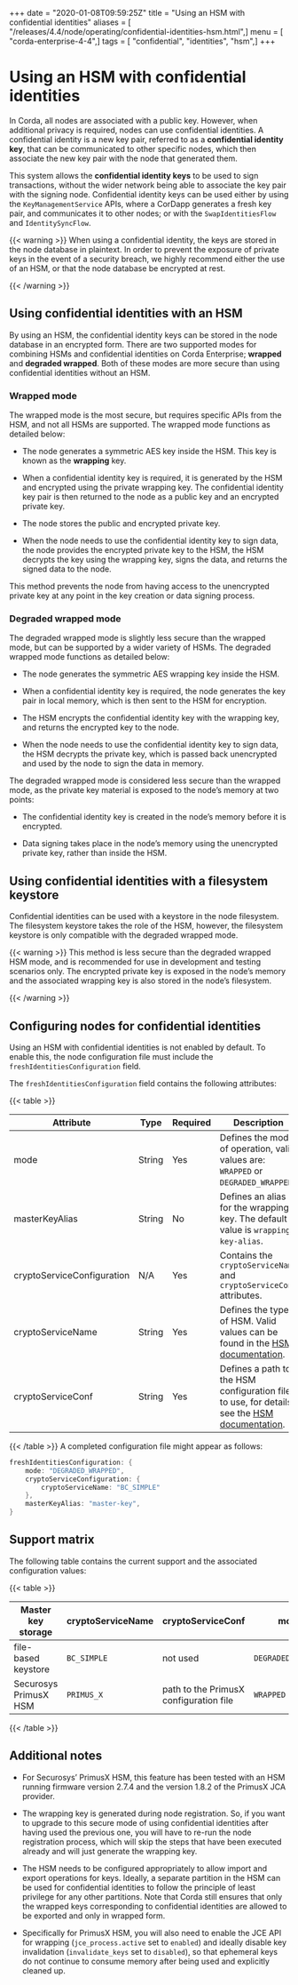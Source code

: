 +++
date = "2020-01-08T09:59:25Z"
title = "Using an HSM with confidential identities"
aliases = [ "/releases/4.4/node/operating/confidential-identities-hsm.html",]
menu = [ "corda-enterprise-4-4",]
tags = [ "confidential", "identities", "hsm",]
+++


# Using an HSM with confidential identities

In Corda, all nodes are associated with a public key. However, when additional privacy is required, nodes can use confidential identities. A confidential identity is a new key pair, referred to as a **confidential identity key**, that can be communicated to other specific nodes, which then associate the new key pair with the node that generated them.

This system allows the **confidential identity keys** to be used to sign transactions, without the wider network being able to associate the key pair with the signing node. Confidential identity keys can be used either by using the `KeyManagementService` APIs, where a CorDapp generates a fresh key pair, and communicates it to other nodes; or with the `SwapIdentitiesFlow` and `IdentitySyncFlow`.


{{< warning >}}
When using a confidential identity, the keys are stored in the node database in plaintext. In order to prevent the exposure of private keys in the event of a security breach, we highly recommend either the use of an HSM, or that the node database be encrypted at rest.

{{< /warning >}}


## Using confidential identities with an HSM

By using an HSM, the confidential identity keys can be stored in the node database in an encrypted form. There are two supported modes for combining HSMs and confidential identities on Corda Enterprise; **wrapped** and **degraded wrapped**. Both of these modes are more secure than using confidential identities without an HSM.


### Wrapped mode

The wrapped mode is the most secure, but requires specific APIs from the HSM, and not all HSMs are supported. The wrapped mode functions as detailed below:


* The node generates a symmetric AES key inside the HSM. This key is known as the **wrapping** key.


* When a confidential identity key is required, it is generated by the HSM and encrypted using the private wrapping key. The confidential identity key pair is then returned to the node as a public key and an encrypted private key.


* The node stores the public and encrypted private key.


* When the node needs to use the confidential identity key to sign data, the node provides the encrypted private key to the HSM, the HSM decrypts the key using the wrapping key, signs the data, and returns the signed data to the node.


This method prevents the node from having access to the unencrypted private key at any point in the key creation or data signing process.


### Degraded wrapped mode

The degraded wrapped mode is slightly less secure than the wrapped mode, but can be supported by a wider variety of HSMs. The degraded wrapped mode functions as detailed below:


* The node generates the symmetric AES wrapping key inside the HSM.


* When a confidential identity key is required, the node generates the key pair in local memory, which is then sent to the HSM for encryption.


* The HSM encrypts the confidential identity key with the wrapping key, and returns the encrypted key to the node.


* When the node needs to use the confidential identity key to sign data, the HSM decrypts the private key, which is passed back unencrypted and used by the node to sign the data in memory.


The degraded wrapped mode is considered less secure than the wrapped mode, as the private key material is exposed to the node’s memory at two points:


* The confidential identity key is created in the node’s memory before it is encrypted.


* Data signing takes place in the node’s memory using the unencrypted private key, rather than inside the HSM.



## Using confidential identities with a filesystem keystore

Confidential identities can be used with a keystore in the node filesystem. The filesystem keystore takes the role of the HSM, however, the filesystem keystore is only compatible with the degraded wrapped mode.


{{< warning >}}
This method is less secure than the degraded wrapped HSM mode, and is recommended for use in development and testing scenarios only. The encrypted private key is exposed in the node’s memory and the associated wrapping key is also stored in the node’s filesystem.

{{< /warning >}}


## Configuring nodes for confidential identities

Using an HSM with confidential identities is not enabled by default. To enable this, the node configuration file must include the `freshIdentitiesConfiguration` field.

The `freshIdentitiesConfiguration` field contains the following attributes:


{{< table >}}

|Attribute|Type|Required|Description|
|-------------------------|-------------------------|-------------------------|-------------------------|
|mode|String|Yes|Defines the mode of operation, valid values are: `WRAPPED` or `DEGRADED_WRAPPED`.|
|masterKeyAlias|String|No|Defines an alias for the wrapping key. The default value is `wrapping-key-alias`.|
|cryptoServiceConfiguration|N/A|Yes|Contains the `cryptoServiceName` and `cryptoServiceConf` attributes.|
|cryptoServiceName|String|Yes|Defines the type of HSM. Valid values can be found in the [HSM documentation](./cryptoservice-configuration.html).|
|cryptoServiceConf|String|Yes|Defines a path to the HSM configuration file to use, for details, see the [HSM documentation](./cryptoservice-configuration.html).|

{{< /table >}}
A completed configuration file might appear as follows:

```kotlin
freshIdentitiesConfiguration: {
    mode: "DEGRADED_WRAPPED",
    cryptoServiceConfiguration: {
        cryptoServiceName: "BC_SIMPLE"
    },
    masterKeyAlias: "master-key",
}
```

## Support matrix

The following table contains the current support and the associated configuration values:


{{< table >}}

|Master key storage|cryptoServiceName|cryptoServiceConf|mode|
|-------------------------|-------------------------|-------------------------|-------------------------|
|file-based keystore|`BC_SIMPLE`|not used|`DEGRADED_WRAPPED`|
|Securosys PrimusX HSM|`PRIMUS_X`|path to the PrimusX configuration file|`WRAPPED`|

{{< /table >}}

## Additional notes


* For Securosys’ PrimusX HSM, this feature has been tested with an HSM running firmware version 2.7.4 and the version 1.8.2 of the PrimusX JCA provider.


* The wrapping key is generated during node registration. So, if you want to upgrade to this secure mode of using confidential identities after having used the previous one,
                        you will have to re-run the node registration process, which will skip the steps that have been executed already and will just generate the wrapping key.


* The HSM needs to be configured appropriately to allow import and export operations for keys. Ideally, a separate partition in the HSM can be used for confidential identities to follow the principle of least privilege for any other partitions.
                        Note that Corda still ensures that only the wrapped keys corresponding to confidential identities are allowed to be exported and only in wrapped form.


* Specifically for PrimusX HSM, you will also need to enable the JCE API for wrapping (`jce_process.active` set to `enabled`) and ideally disable key invalidation (`invalidate_keys` set to `disabled`),
                        so that ephemeral keys do not continue to consume memory after being used and explicitly cleaned up.



